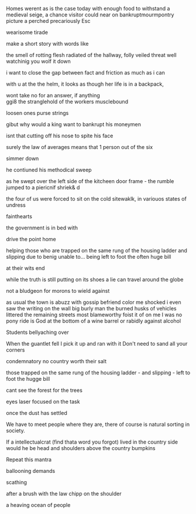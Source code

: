 Homes werent as is the case today with enough food to withstand a medieval seige, a chance visitor could near on bankruptmourmpontry 
picture a perched precariously Esc

wearisome tirade


make a short story with words like

the smell of rotting flesh radiated of the hallway, folly veiled threat
well watchinig you wolf it down

i want to close the gap between fact and friction as much as i can 

with u at the the helm, it looks as though her life is in a backpack, 

wont take no for an answer, 
if anything  
ggi8
the stranglehold of the workers 
musclebound

loosen ones purse strings

gibut why would a king want to bankrupt his moneymen

isnt that cutting off his nose to spite his face

surely the law of averages means that 1 person out of the six

simmer down


he contiuned his methodical sweep

as he swept over the left side of the  kitcheen door frame - the rumble jumped to a piericnif shriek& d

the four of us were forced to sit on the cold sitewaklk, in variouos states of undress

fainthearts

the government is in bed with

drive the point home

helping those who are trapped on the same rung of the housing ladder and slipping due to benig unable to... being left to foot the often huge bill

at their wits end

while the truth is still putting on its shoes  a lie can travel around the globe

not a bludgeon for morons to wield against

as usual the town is abuzz with gossip
befriend
color me shocked
i even saw the writing on the wall
big burly man
the burned husks of vehicles littered the remaining streets
most blameworthy
foist it of on me
I was no pony ride
is God at the bottom of a wine barrel or 
rabidly against alcohol

Students bellyaching over

When the guantlet fell I pick it up and ran with it
Don't need to sand all your corners

condemnatory
no country worth their salt

those trapped on the same rung of the housing ladder - and slipping - left to foot the hugge bill 

cant see the forest for the trees

eyes laser focused on the task

once the dust has settled

We have to meet people where they are, there of course is natural sorting in society.

If a intellectualcrat (find thata word you forgot) lived in the country side would he be head and shoulders above the country bumpkins

Repeat this mantra

ballooning demands

scathing

after a brush with the law chipp on the shoulder

a heaving ocean of people
